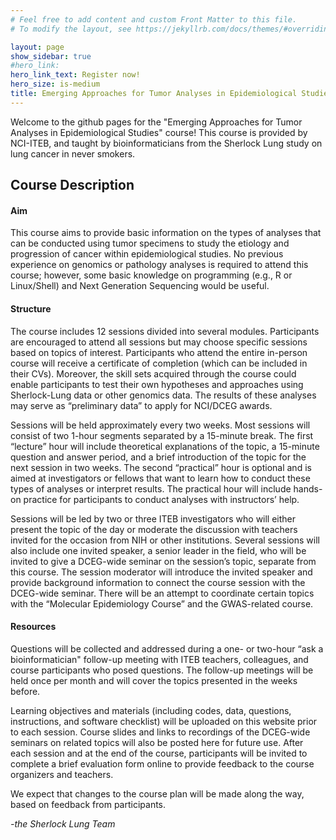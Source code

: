 ```yaml
---
# Feel free to add content and custom Front Matter to this file.
# To modify the layout, see https://jekyllrb.com/docs/themes/#overriding-theme-defaults

layout: page
show_sidebar: true
#hero_link: 
hero_link_text: Register now!
hero_size: is-medium
title: Emerging Approaches for Tumor Analyses in Epidemiological Studies
---
```


Welcome to the github pages for the "Emerging Approaches for Tumor Analyses in Epidemiological Studies" course! This course is provided by NCI-ITEB, and taught by bioinformaticians from the Sherlock Lung study on lung cancer in never smokers.

## Course Description

#### Aim

This course aims to provide basic information on the types of analyses that can be conducted using tumor specimens to study the etiology and progression of cancer within epidemiological studies. No previous experience on genomics or pathology analyses is required to attend this course; however, some basic knowledge on programming (e.g., R or Linux/Shell) and Next Generation Sequencing would be useful.

#### Structure

The course includes 12 sessions divided into several modules.  Participants are encouraged to attend all sessions but may choose specific sessions based on topics of interest. Participants who attend the entire in-person course will receive a certificate of completion (which can be included in their CVs).  Moreover, the skill sets acquired through the course could enable participants to test their own hypotheses and approaches using Sherlock-Lung data or other genomics data. The results of these analyses may serve as “preliminary data” to apply for NCI/DCEG awards.

Sessions will be held approximately every two weeks.  Most sessions will consist of two 1-hour segments separated by a 15-minute break. The first “lecture” hour will include theoretical explanations of the topic, a 15-minute question and answer period, and a brief introduction of the topic for the next session in two weeks.  The second “practical” hour is optional and is aimed at investigators or fellows that want to learn how to conduct these types of analyses or interpret results.  The practical hour will include hands-on practice for participants to conduct analyses with instructors’ help.  

Sessions will be led by two or three ITEB investigators who will either present the topic of the day or moderate the discussion with teachers invited for the occasion from NIH or other institutions. Several sessions will also include one invited speaker, a senior leader in the field, who will be invited to give a DCEG-wide seminar on the session’s topic, separate from this course. The session moderator will introduce the invited speaker and provide background information to connect the course session with the DCEG-wide seminar. There will be an attempt to coordinate certain topics with the “Molecular Epidemiology Course” and the
GWAS-related course.

#### Resources

<!--A “Slack” channel will be created where course participants can pose questions related to the sessions.--> Questions will be collected and addressed during a one- or two-hour “ask a bioinformatician" follow-up meeting with ITEB teachers, colleagues, and course participants who posed questions. The follow-up meetings will be held once per month and will cover the topics presented in the weeks before.

Learning objectives and materials (including codes, data, questions, instructions, and software checklist) will be uploaded on this website prior to each session. Course slides and links to recordings of the DCEG-wide seminars on related topics will also be posted here for future use. After each session and at the end of the course, participants will be invited to complete a brief evaluation form online to provide feedback to the course organizers and teachers.

We expect that changes to the course plan will be made along the way, based on feedback from participants.

*-the Sherlock Lung Team*
